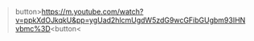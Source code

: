 >button>https://m.youtube.com/watch?v=ppkXdOJkqkU&pp=ygUad2hlcmUgdW5zdG9wcGFibGUgbm93IHNvbmc%3D<button<
